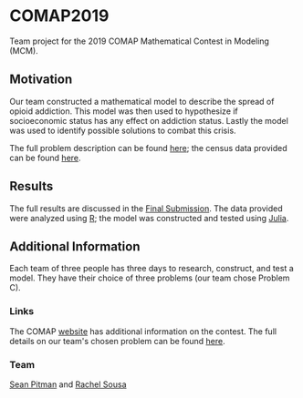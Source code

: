 # COMAP2019
Team project for the 2019 COMAP Mathematical Contest in Modeling (MCM).

## Motivation
Our team constructed a mathematical model to describe the spread of opioid addiction.
This model was then used to hypothesize if socioeconomic status has any effect on addiction status.
Lastly the model was used to identify possible solutions to combat this crisis.

The full problem description can be found [here](https://github.com/megan-lynn-tucker/COMAP2019/blob/master/Problem.pdf); the census data provided can be found [here](https://github.com/megan-lynn-tucker/COMAP2019/tree/master/ProblemData).

## Results
The full results are discussed in the [Final Submission](https://github.com/megan-lynn-tucker/COMAP2019/blob/master/Final%20Submission.pdf).
The data provided were analyzed using [R](https://github.com/megan-lynn-tucker/COMAP2019/blob/master/DataExploration.Rmd);
the model was constructed and tested using [Julia](https://github.com/megan-lynn-tucker/COMAP2019/blob/master/MathematicalModel.jl).

## Additional Information
Each team of three people has three days to research, construct, and test a model.
They have their choice of three problems (our team chose Problem C).
### Links
The COMAP [website](http://www.mathmodels.org/Problems/2019/MCM-C/index.html) has additional information on the contest.
The full details on our team's chosen problem can be found [here](http://www.mathmodels.org/Problems/2019/MCM-C/index.html).
### Team
[Sean Pitman](https://github.com/seanpitman) and [Rachel Sousa](https://github.com/rachel-sousa)
